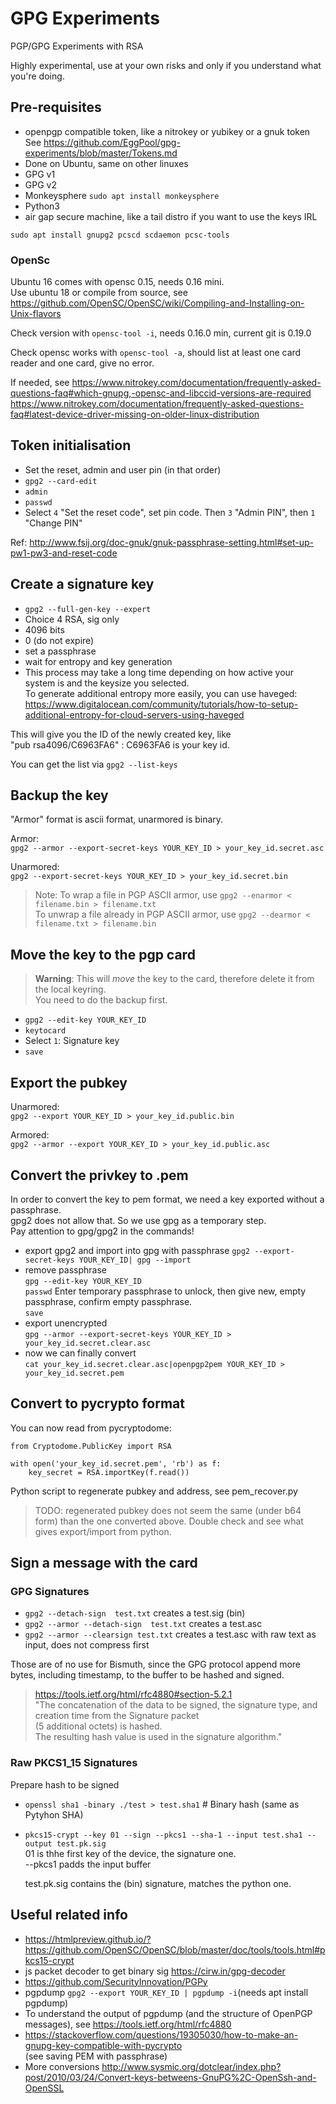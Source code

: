 # GPG Experiments

PGP/GPG Experiments with RSA

Highly experimental, use at your own risks and only if you understand what you're doing.

## Pre-requisites

- openpgp compatible token, like a nitrokey or yubikey or a gnuk token  
  See https://github.com/EggPool/gpg-experiments/blob/master/Tokens.md
- Done on Ubuntu, same on other linuxes
- GPG v1
- GPG v2
- Monkeysphere `sudo apt install monkeysphere`
- Python3
- air gap secure machine, like a tail distro if you want to use the keys IRL

`sudo apt install gnupg2 pcscd scdaemon pcsc-tools`

### OpenSc
Ubuntu 16 comes with opensc 0.15, needs 0.16 mini.  
Use ubuntu 18 or compile from source, see https://github.com/OpenSC/OpenSC/wiki/Compiling-and-Installing-on-Unix-flavors

Check version with `opensc-tool -i`, needs 0.16.0 min, current git is 0.19.0

Check opensc works with `opensc-tool -a`, should list at least one card reader and one card, give no error.

If needed, see
https://www.nitrokey.com/documentation/frequently-asked-questions-faq#which-gnupg,-opensc-and-libccid-versions-are-required
https://www.nitrokey.com/documentation/frequently-asked-questions-faq#latest-device-driver-missing-on-older-linux-distribution


## Token initialisation

- Set the reset, admin and user pin (in that order)
- `gpg2 --card-edit`
- `admin`
- `passwd`
- Select `4` "Set the reset code", set pin code. Then `3` "Admin PIN", then `1` "Change PIN"

Ref: http://www.fsij.org/doc-gnuk/gnuk-passphrase-setting.html#set-up-pw1-pw3-and-reset-code

## Create a signature key

- `gpg2 --full-gen-key --expert`
- Choice 4 RSA, sig only
- 4096 bits
- 0 (do not expire)
- set a passphrase
- wait for entropy and key generation
- This process may take a long time depending on how active your system is and the keysize you selected.  
 To generate additional entropy more easily, you can use haveged: https://www.digitalocean.com/community/tutorials/how-to-setup-additional-entropy-for-cloud-servers-using-haveged

This will give you the ID of the newly created key, like  
"pub rsa4096/C6963FA6" : C6963FA6 is your key id.

You can get the list via `gpg2 --list-keys`

## Backup the key

"Armor" format is ascii format, unarmored is binary.

Armor:  
`gpg2 --armor --export-secret-keys YOUR_KEY_ID > your_key_id.secret.asc`

Unarmored:  
`gpg2 --export-secret-keys YOUR_KEY_ID > your_key_id.secret.bin`

> Note: To wrap a file in PGP ASCII armor, use `gpg2 --enarmor < filename.bin > filename.txt`  
To unwrap a file already in PGP ASCII armor, use `gpg2 --dearmor < filename.txt > filename.bin`

## Move the key to the pgp card

> **Warning**: This will *move* the key to the card, therefore delete it from the local keyring.  
You need to do the backup first.

- `gpg2 --edit-key YOUR_KEY_ID`
- `keytocard`
- Select `1`: Signature key
- `save`

## Export the pubkey

Unarmored:  
`gpg2 --export YOUR_KEY_ID > your_key_id.public.bin`

Armored:  
`gpg2 --armor --export YOUR_KEY_ID > your_key_id.public.asc`

## Convert the privkey to .pem

In order to convert the key to pem format, we need a key exported without a passphrase.  
gpg2 does not allow that. So we use gpg as a temporary step.  
Pay attention to gpg/gpg2 in the commands!

- export gpg2 and import into gpg with passphrase 
  `gpg2 --export-secret-keys YOUR_KEY_ID| gpg --import`
- remove passphrase  
  `gpg --edit-key YOUR_KEY_ID`  
  `passwd` Enter temporary passphrase to unlock, then give new, empty passphrase, confirm empty passphrase.  
  `save`
- export unencrypted  
   `gpg --armor --export-secret-keys YOUR_KEY_ID > your_key_id.secret.clear.asc`
- now we can finally convert  
  `cat your_key_id.secret.clear.asc|openpgp2pem YOUR_KEY_ID > your_key_id.secret.pem`

## Convert to pycrypto format

You can now read from pycryptodome:

```
from Cryptodome.PublicKey import RSA

with open('your_key_id.secret.pem', 'rb') as f:
    key_secret = RSA.importKey(f.read())
```

Python script to regenerate pubkey and address, see pem_recover.py

> TODO: regenerated pubkey does not seem the same (under b64 form) than the one converted above.
Double check and see what gives export/import from python.

## Sign a message with the card

### GPG Signatures

- `gpg2 --detach-sign  test.txt` creates a test.sig (bin)
- `gpg2 --armor --detach-sign  test.txt` creates a test.asc
- `gpg2 --armor --clearsign test.txt` creates a test.asc with raw text as input, does not compress first

Those are of no use for Bismuth, since the GPG protocol append more bytes, including timestamp, to the buffer to be hashed and signed.

> https://tools.ietf.org/html/rfc4880#section-5.2.1  
"The concatenation of the data to be signed, the signature type, and creation time from the Signature packet  
(5 additional octets) is hashed.  
The resulting hash value is used in the signature algorithm."


### Raw PKCS1_15 Signatures

Prepare hash to be signed

- `openssl sha1 -binary ./test > test.sha1`  # Binary hash (same as Pytyhon SHA)
- `pkcs15-crypt --key 01 --sign --pkcs1 --sha-1 --input test.sha1 --output test.pk.sig`  
  01 is thhe first key of the device, the signature one.  
  --pkcs1 padds the input buffer
  
  test.pk.sig contains the (bin) signature, matches the python one.

## Useful related info

* https://htmlpreview.github.io/?https://github.com/OpenSC/OpenSC/blob/master/doc/tools/tools.html#pkcs15-crypt
* js packet decoder to get binary sig https://cirw.in/gpg-decoder
* https://github.com/SecurityInnovation/PGPy  
* pgpdump `gpg2 --export YOUR_KEY_ID | pgpdump -i`(needs apt install pgpdump)  
* To understand the output of pgpdump (and the structure of OpenPGP messages), see https://tools.ietf.org/html/rfc4880
* https://stackoverflow.com/questions/19305030/how-to-make-an-gnupg-key-compatible-with-pycrypto  
  (see saving PEM with passphrase)
* More conversions http://www.sysmic.org/dotclear/index.php?post/2010/03/24/Convert-keys-betweens-GnuPG%2C-OpenSsh-and-OpenSSL
